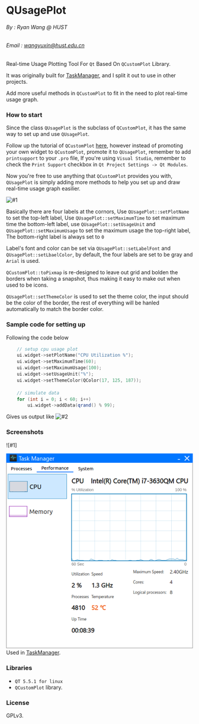 # QUsagePlot
###### By : Ryan Wang @ HUST
###### Email : wangyuxin@hust.edu.cn
Real-time Usage Plotting Tool For `Qt` Based On `QCustomPlot` Library.

It was originally built for [TaskManager](https://github.com/RyanWangGit/TaskManager), and I split it out to use in other projects.

Add more useful methods in `QCustomPlot` to fit in the need to plot real-time usage graph.

### How to start
Since the class `QUsagePlot` is the subclass of `QCustomPlot`, it has the same way to set up and use `QUsagePlot`.

Follow up the tutorial of `QCustomPlot` [here](http://www.qcustomplot.com/index.php/tutorials/settingup), 
however instead of promoting your own widget to `QCustomPlot`, promote it to `QUsagePlot`, remember to add `printsupport` to your `.pro` file,
If you're using `Visual Studio`, remember to check the `Print Support` checkbox in `Qt Project Settings -> Qt Modules`.

Now you're free to use anything that `QCustomPlot` provides you with, `QUsagePlot` is simply adding more methods to 
help you set up and draw real-time usage graph easilier.

![#1](https://github.com/RyanWangGit/QUsagePlot/raw/master/Screenshots/1.png)

Basically there are four labels at the cornors, 
Use `QUsagePlot::setPlotName` to set the top-left label,
Use `QUsagePlot::setMaximumTime` to set maximum time the bottom-left label,
use `QUsagePlot::setUsageUnit` and `QUsagePlot::setMaximumUsage` to set the maximum usage the top-right label,
The bottom-right label is always set to `0`

Label's font and color can be set via `QUsagePlot::setLabelFont` and `QUsagePlot::setLbaelColor`, by default, the four labels
are set to be gray and `Arial` is used.

`QCustomPlot::toPixmap` is re-designed to leave out grid and bolden the borders when taking a snapshot,
thus making it easy to make out when used to be icons.

`QUsagePlot::setThemeColor` is used to set the theme color, the input should be the color of the border,
the rest of everything will be hanled automatically to match the border color.

### Sample code for setting up 
Following the code below
```cpp
    // setup cpu usage plot
	ui.widget->setPlotName("CPU Utilization %");
	ui.widget->setMaximumTime(60);
	ui.widget->setMaximumUsage(100);
	ui.widget->setUsageUnit("%");
	ui.widget->setThemeColor(QColor(17, 125, 187));

	// simulate data
	for (int i = 0; i < 60; i++)
		ui.widget->addData(qrand() % 99);
```
Gives us output like
![#2](https://github.com/RyanWangGit/QUsagePlot/raw/master/Screenshots/2.png)

### Screenshots
![#1]

![#3](https://github.com/RyanWangGit/TaskManager/raw/master/Screenshots/2.png)
Used in [TaskManager](https://github.com/RyanWangGit/TaskManager).

### Libraries
 * `QT 5.5.1 for linux`
 * `QCustomPlot` library.

### License
 GPLv3.